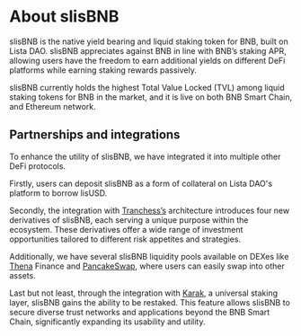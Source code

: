 # About slisBNB

slisBNB is the native yield bearing and liquid staking token for BNB, built on Lista DAO. slisBNB appreciates against BNB in line with BNB’s staking APR, allowing users have the freedom to earn additional yields on different DeFi platforms while earning staking rewards passively.&#x20;

slisBNB currently holds the highest Total Value Locked (TVL) among liquid staking tokens for BNB in the market, and it is live on both BNB Smart Chain, and Ethereum network.

## Partnerships and integrations

To enhance the utility of slisBNB, we have integrated it into multiple other DeFi protocols.

Firstly, users can deposit slisBNB as a form of collateral on Lista DAO's platform to borrow lisUSD.

Secondly, the integration with [Tranchess’s](https://tranchess.com/) architecture introduces four new derivatives of slisBNB, each serving a unique purpose within the ecosystem. These derivatives offer a wide range of investment opportunities tailored to different risk appetites and strategies.

Additionally, we have several slisBNB liquidity pools available on DEXes like [Thena](https://thena.fi/) Finance and [PancakeSwap](https://pancakeswap.finance/), where users can easily swap into other assets.

Last but not least, through the integration with [Karak](https://karak.network/), a universal staking layer, slisBNB gains the ability to be restaked. This feature allows slisBNB to secure diverse trust networks and applications beyond the BNB Smart Chain, significantly expanding its usability and utility.
